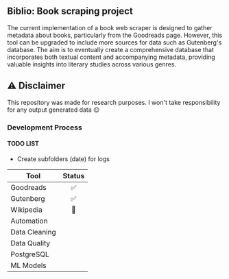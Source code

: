 ## Biblio: Book scraping project

The current implementation of a book web scraper is designed to gather metadata about books, particularly from the Goodreads page. However, this tool can be upgraded to include more sources for data such as Gutenberg's database. The aim is to eventually create a comprehensive database that incorporates both textual content and accompanying metadata, providing valuable insights into literary studies across various genres.

## ⚠ Disclaimer
This repository was made for research purposes. I won't take responsibility for any output generated data 😉

### Development Process

#### TODO LIST
* Create subfolders (date) for logs

| Tool          | Status |
|---------------|:------:|
| Goodreads     |   ✅    |
| Gutenberg     |   ✅    |
| Wikipedia     |   🚧   |
| Automation    |        |
| Data Cleaning |        |
| Data Quality  |        |
| PostgreSQL    |        |
| ML Models     |        |
